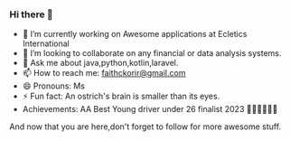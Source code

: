 ### Hi there 👋
- 🔭 I’m currently working on  Awesome applications at Ecletics International
- 👯 I’m looking to collaborate on  any financial or data analysis systems.
- 💬 Ask me about java,python,kotlin,laravel.
- 📫 How to reach me: faithckorir@gmail.com
- 😄 Pronouns: Ms
- ⚡ Fun fact: An ostrich's brain is smaller than its eyes.
- Achievements: AA Best Young driver under 26 finalist 2023 🥳🥳🥳🥳🥳🥳

And now that you are here,don't forget to follow for more awesome stuff.

